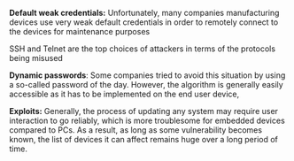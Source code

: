 **Default weak credentials:** Unfortunately, many companies manufacturing
devices use very weak default credentials in order to remotely connect to the
devices for maintenance purposes

SSH and Telnet are the top choices of
attackers in terms of the protocols being misused

**Dynamic passwords**: Some companies tried to avoid this situation by using a so-called
password of the day. However, the algorithm is generally easily accessible
as it has to be implemented on the end user device,

**Exploits:** Generally, the process of updating any system may require user interaction to go reliably, which is more troublesome for embedded devices compared to PCs. As a result, as long as some vulnerability becomes known, the list of devices it can affect remains huge over a long period of time.
